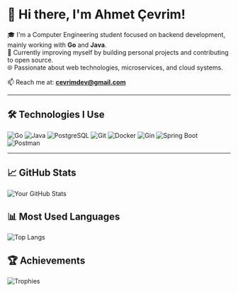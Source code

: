 # 👋 Hi there, I'm Ahmet Çevrim!

🎓 I'm a Computer Engineering student focused on backend development, mainly working with **Go** and **Java**.  
🚀 Currently improving myself by building personal projects and contributing to open source.  
🌐 Passionate about web technologies, microservices, and cloud systems.

📫 Reach me at: **cevrimdev@gmail.com**

---

## 🛠️ Technologies I Use
![Go](https://img.shields.io/badge/-Go-00ADD8?style=for-the-badge&logo=go&logoColor=white)
![Java](https://img.shields.io/badge/-Java-007396?style=for-the-badge&logo=java&logoColor=white)
![PostgreSQL](https://img.shields.io/badge/-PostgreSQL-336791?style=for-the-badge&logo=postgresql&logoColor=white)
![Git](https://img.shields.io/badge/-Git-F05032?style=for-the-badge&logo=git&logoColor=white)
![Docker](https://img.shields.io/badge/-Docker-2496ED?style=for-the-badge&logo=docker&logoColor=white)
![Gin](https://img.shields.io/badge/-Gin%20Gonic-00ADD8?style=for-the-badge&logo=go&logoColor=white)
![Spring Boot](https://img.shields.io/badge/-Spring%20Boot-6DB33F?style=for-the-badge&logo=spring-boot&logoColor=white)
![Postman](https://img.shields.io/badge/-Postman-FF6C37?style=for-the-badge&logo=postman&logoColor=white)


---

## 📈 GitHub Stats
![Your GitHub Stats](https://github-readme-stats.vercel.app/api?username=cevrimxe&show_icons=true&theme=radical&cache_seconds=1800)

## 📊 Most Used Languages
![Top Langs](https://github-readme-stats.vercel.app/api/top-langs/?username=cevrimxe&layout=compact&theme=radical&cache_seconds=1800)

## 🏆 Achievements
![Trophies](https://github-profile-trophy.vercel.app/?username=cevrimxe&theme=radical&cache_seconds=1800)

<!---
cevrimxe/cevrimxe is a ✨ special ✨ repository because its `README.md` (this file) appears on your GitHub profile.
You can click the Preview link to take a look at your changes.
--->

